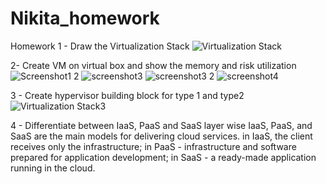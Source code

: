 # Nikita_homework
Homework
1 - Draw the Virtualization Stack
![Virtualization Stack](https://user-images.githubusercontent.com/99621674/153967158-647b2abf-2526-45e5-a295-acae003e7411.png)

2- Create VM on virtual box and show the memory and risk utilization
![Screenshot1 2](https://user-images.githubusercontent.com/99621674/153975556-c8817ee8-602e-4132-99f4-a7e8aeee17d8.png)
![screenshot3](https://user-images.githubusercontent.com/99621674/153975578-2ae3507e-10a6-4d5b-9dc3-ce3c0279b6c3.png)
![screenshot3 2](https://user-images.githubusercontent.com/99621674/153975583-291937fb-fda9-492e-a998-7867f06f6dbd.png)
![screenshot4](https://user-images.githubusercontent.com/99621674/153975589-68d50054-9c5f-44ac-9b1a-a11dbee166c0.png)

3 - Create hypervisor building block for type 1 and type2
![Virtualization Stack3](https://user-images.githubusercontent.com/99621674/153978072-cd90c6a2-4c18-4c3f-bdce-411e44bbceda.png)

4 - Differentiate between IaaS, PaaS and SaaS layer wise
IaaS, PaaS, and SaaS are the main models for delivering cloud services. 
  in IaaS, the client receives only the infrastructure;
  in PaaS - infrastructure and software prepared for application development;
  in SaaS - a ready-made application running in the cloud.

